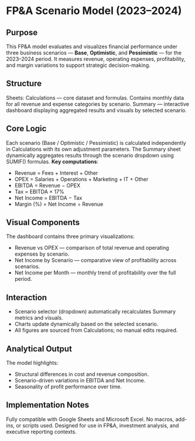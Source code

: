 # FP&A Scenario Model (2023–2024)
## Purpose
This FP&A model evaluates and visualizes financial performance under three business scenarios — **Base**, **Optimistic**, and **Pessimistic** — for the 2023–2024 period.
It measures revenue, operating expenses, profitability, and margin variations to support strategic decision-making.

## Structure
Sheets:
Calculations — core dataset and formulas. Contains monthly data for all revenue and expense categories by scenario.
Summary — interactive dashboard displaying aggregated results and visuals by selected scenario.

## Core Logic
Each scenario (Base / Optimistic / Pessimistic) is calculated independently in Calculations with its own adjustment parameters.
The Summary sheet dynamically aggregates results through the scenario dropdown using SUMIF() formulas.
**Key computations**:
- Revenue = Fees + Interest + Other
- OPEX = Salaries + Operations + Marketing + IT + Other
- EBITDA = Revenue − OPEX
- Tax = EBITDA × 17%
- Net Income = EBITDA − Tax
- Margin (%) = Net Income ÷ Revenue

## Visual Components
The dashboard contains three primary visualizations:
- Revenue vs OPEX — comparison of total revenue and operating expenses by scenario.
- Net Income by Scenario — comparative view of profitability across scenarios.
- Net Income per Month — monthly trend of profitability over the full period.

## Interaction

- Scenario selector (dropdown) automatically recalculates Summary metrics and visuals.
- Charts update dynamically based on the selected scenario.
- All figures are sourced from Calculations; no manual edits required.

## Analytical Output
The model highlights:
- Structural differences in cost and revenue composition.
- Scenario-driven variations in EBITDA and Net Income.
- Seasonality of profit performance over time.

## Implementation Notes
Fully compatible with Google Sheets and Microsoft Excel.
No macros, add-ins, or scripts used.
Designed for use in FP&A, investment analysis, and executive reporting contexts.
